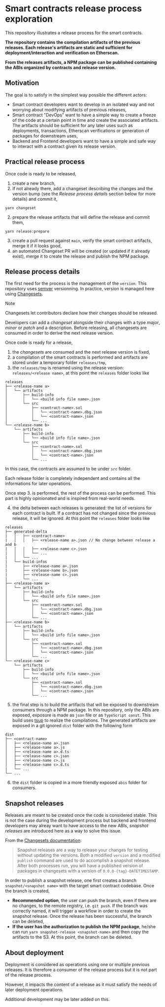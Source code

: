 # Smart contracts release process exploration

This repository illustrates a release process for the smart contracts.

**The repository contains the compilation artifacts of the previous releases. Each release's artifacts are static and sufficient for deployment/interaction and verification on Etherscan.**

**From the releases artifacts, a NPM package can be published containing the ABIs organized by contracts and release version.**

## Motivation

The goal is to satisfy in the simplest way possible the different actors:
- Smart contract developers want to develop in an isolated way and not worrying about modifying artifacts of previous releases,
- Smart contract "DevOps" want to have a simple way to create a freeze of the code at a certain point in time and create the associated artifacts. The artifacts should be sufficient for any later uses such as deployments, transactions, Etherscan verifications or generation of packages for downstream uses,
- Backend and Frontend developers want to have a simple and safe way to interact with a contract given its release version.

## Practical release process

Once code is ready to be released,
1. create a new branch,
2. if not already there, add a changeset describing the changes and the version bump (see the *Release process details* section below for more details) and commit it,
```console
yarn changeset
```
2. prepare the release artifacts that will define the release and commit them,
```console
yarn release:prepare
```
3. create a pull request against `main`, verify the smart contract artifacts, merge it if it looks good,
4. an automated Changeset PR will be created (or updated if it already exist), merge it to create the release and publish the NPM package.

## Release process details

The first need for the process is the management of the `version`. This repository uses [semver](https://semver.org/) versionning. In practice, version is managed here using [Changesets](https://github.com/changesets/changesets/tree/main).

> [!NOTE]
> Changesets let contributors declare how their changes should be released. 
> 
> Developers can add a *changeset* alongside their changes with a type *major*, *minor* or *patch* and a description. Before releasing, all changesets are consumed in order to derive the next release version.

Once code is ready for a release,
1. the *changesets* are consumed and the next release version is fixed,
2. a compilation of the smart contracts is performed and artifacts are stored under a temporary folder `releases/tmp`,
3. the `releases/tmp` is renamed using the release version: `releases/<release name>`, at this point the `releases` folder looks like
```
releases
├── <release-name a>
│   └── artifacts
│       ├── build-info
│       │   └── <build info file name>.json
│       └── src
│           ├── <contract-name>.sol
│           │   └── <contract-name>.dbg.json
│           │   └── <contract-name>.json
│           └── ...
└── <release-name b>
    └── artifacts
        ├── build-info
        │   └── <build info file name>.json
        └── src
            ├── <contract-name>.sol
            │   └── <contract-name>.dbg.json
            │   └── <contract-name>.json
            └── ...
```

In this case, the contracts are assumed to be under `src` folder.

Each release folder is completely independent and contains all the informations for later operations.

Once step 3. is performed, the rest of the process can be performed. This part is highly opinionated and is inspired from real-world needs.

4. the delta between each releases is generated: the list of versions for each contract is built. If a contract has not changed since the previous release, it will be ignored. At this point the `releases` folder looks like
```
releases
├── generated-delta
|   │   ├── <contract-name>
|   │   │   ├── <release-name a>.json // No change between release a and b
|   │   │   ├── <release-name c>.json
|   │   │   └── ...
|   │   └── ...
|   └── build-infos
|       ├── <release-name a>.json
|       ├── <release-name b>.json
|       ├── <release-name c>.json
|       └── ...
├── <release-name a>
│   └── artifacts
│       ├── build-info
│       │   └── <build info file name>.json
│       └── src
│           ├── <contract-name>.sol
│           │   └── <contract-name>.dbg.json
│           │   └── <contract-name>.json
│           └── ...
├── <release-name b>
│   └── artifacts
│       ├── build-info
│       │   └── <build info file name>.json
│       └── src
│           ├── <contract-name>.sol
│           │   └── <contract-name>.dbg.json
│           │   └── <contract-name>.json
│           └── ...
└── <release-name c>
    └── artifacts
        ├── build-info
        │   └── <build info file name>.json
        └── src
            ├── <contract-name>.sol
            │   └── <contract-name>.dbg.json
            │   └── <contract-name>.json
            └── ...
```
5. the final step is to build the artifacts that will be exposed to downstream consumers through a NPM package. In this repository, only the ABIs are exposed, exposure is made as `json` file or as `TypeScript const`. This build uses [tsup](https://tsup.egoist.dev/) to realize the compilations. The generated artifacts are exposed in a git ignored `dist` folder with the following form
```
dist
├── <contract-name>
│   ├── <release-name a>.json
│   ├── <release-name a>.js
│   ├── <release-name a>.d.ts
│   ├── <release-name c>.json
│   ├── <release-name c>.js
│   ├── <release-name c>.d.ts
|   └── ...
└── ...
```
6. the `dist` folder is copied in a more friendly exposed `abis` folder for consumers.

## Snapshot releases

Releases are meant to be created once the code is considered stable. This is not the case during the development process but backend and frontend developers may alreay want to have access to the new ABIs, *snapshot releases* are introduced here as a way to solve this issue.

From the [Changesets documentation](https://github.com/changesets/changesets/blob/main/docs/snapshot-releases.md):
> Snapshot releases are a way to release your changes for testing without updating the versions. Both a modified `version` and a modified `publish` command are used to do accomplish a snapshot release. After both processes run, you will have a published version of packages in changesets with a version of `0.0.0-{tag}-DATETIMESTAMP`.

In order to publish a snapshot release, one first creates a branch `snapshot/<snapshot name>` with the target smart contract codebase. Once the branch is created,
- **Recommended option**, the user can push the branch, even if there are no changes, to the remote registry, i.e. `git push`. If the branch was correctly named, it will trigger a workflow in order to create the snapshot release. Once the release has been successful, the branch can be deleted,
- **If the user has the authorization to publish the NPM package**, he/she can run `yarn snapshot-release <snapshot-name>` and then copy the artifacts to the S3. At this point, the branch can be deleted.


## About deployment

Deployment is considered as operations using one or multiple previous releases. It is therefore a consumer of the release process but it is not part of the release process.

However, it impacts the content of a release as it must satisfy the needs of later deployment operations.

Additional development may be later added on this.
